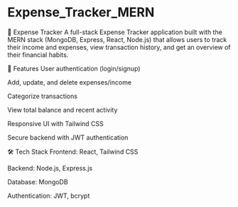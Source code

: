 # Expense_Tracker_MERN

💸 Expense Tracker
A full-stack Expense Tracker application built with the MERN stack (MongoDB, Express, React, Node.js) that allows users to track their income and expenses, view transaction history, and get an overview of their financial habits.

🔧 Features
User authentication (login/signup)

Add, update, and delete expenses/income

Categorize transactions

View total balance and recent activity

Responsive UI with Tailwind CSS

Secure backend with JWT authentication

🛠️ Tech Stack
Frontend: React, Tailwind CSS

Backend: Node.js, Express.js

Database: MongoDB

Authentication: JWT, bcrypt

